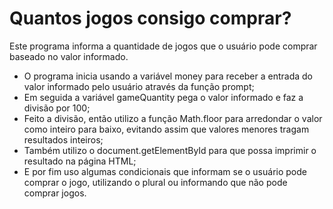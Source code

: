 # Quantos jogos consigo comprar? #

Este programa informa a quantidade de jogos que o usuário pode comprar baseado no valor informado.

- O programa inicia usando a variável money para receber a entrada do valor informado pelo usuário através da função prompt;
- Em seguida a variável gameQuantity pega o valor informado e faz a divisão por 100;
- Feito a divisão, então utilizo a função Math.floor para arredondar o valor como inteiro para baixo, evitando assim que valores menores tragam resultados inteiros;
- Também utilizo o document.getElementById para que possa imprimir o resultado na página HTML;
- E por fim uso algumas condicionais que informam se o usuário pode comprar o jogo, utilizando o plural ou informando que não pode comprar jogos.
